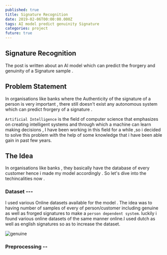 ```yaml
---
published: true
title: Signature Recognition
date: 2019-02-06T00:00:00.000Z
tags: AI model predict genuinity Signature
categories: project
future: true
---
```

## Signature Recognition
The post is written about an AI model which can predict the frorgery and  genuinity of a Signature sample . <br>

## Problem Statement
In organisations like banks where the Authenticity of the signature of a person is very important , there still doesn't exist any autonomous system which can predict frorgery of a signature .

`Artificial Intelligence` is the field of computer science that emphasizes on creating intelligent systems and through which
a machine can learn making decisions , I have been working in this field for a while ,so i decided to solve this problem with the help of some knowledge that i have been able gain in past few years.

## The Idea



In organisations like banks , they basically have the database of every customer hence i made my model accordingly .
So let's dive into the techincalities now .
### Dataset ---
I used various Online datasets available for the model . The idea was to having number of samples of every of person/customer including genuine as well as frorged signatures to make a `person dependent system`.
luckily i found various online datasets of the same manner online.I used dutch as well as english signatures so as to increase the dataset.

![genuine](https://i.imgur.com/OUDPlgG.png)

### Preprocessing --

